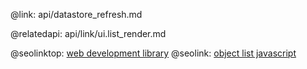 @link: api/datastore_refresh.md

@relatedapi:
	api/link/ui.list_render.md

@seolinktop: [web development library](https://webix.com)
@seolink: [object list javascript](https://webix.com/widget/list/)